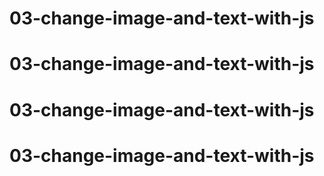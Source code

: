 # 03-change-image-and-text-with-js
# 03-change-image-and-text-with-js
# 03-change-image-and-text-with-js
# 03-change-image-and-text-with-js
